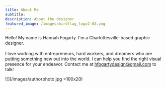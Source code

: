 ```yaml
---
title: About Me
subtitle:
description: About the designer
featured_image: /images/birdflag_logo2-03.png
---
```

Hello! My name is Hannah Fogarty. I'm a Charlottesville-based graphic designer. 
<br>
<br>
I love working with entrepreneurs, hard workers, and dreamers who are putting something new out into the world. I can help you find the right visual presence for your endeavor.
Contact me at hfogartydesign@gmail.com to talk!


![](/images/authorphoto.jpg =100x20)

